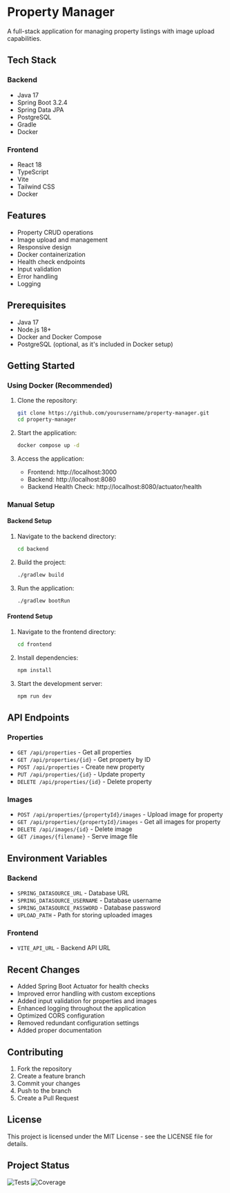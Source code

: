 # Property Manager

A full-stack application for managing property listings with image upload capabilities.

## Tech Stack

### Backend
- Java 17
- Spring Boot 3.2.4
- Spring Data JPA
- PostgreSQL
- Gradle
- Docker

### Frontend
- React 18
- TypeScript
- Vite
- Tailwind CSS
- Docker

## Features
- Property CRUD operations
- Image upload and management
- Responsive design
- Docker containerization
- Health check endpoints
- Input validation
- Error handling
- Logging

## Prerequisites
- Java 17
- Node.js 18+
- Docker and Docker Compose
- PostgreSQL (optional, as it's included in Docker setup)

## Getting Started

### Using Docker (Recommended)

1. Clone the repository:
   ```bash
   git clone https://github.com/yourusername/property-manager.git
   cd property-manager
   ```

2. Start the application:
   ```bash
   docker compose up -d
   ```

3. Access the application:
   - Frontend: http://localhost:3000
   - Backend: http://localhost:8080
   - Backend Health Check: http://localhost:8080/actuator/health

### Manual Setup

#### Backend Setup
1. Navigate to the backend directory:
   ```bash
   cd backend
   ```

2. Build the project:
   ```bash
   ./gradlew build
   ```

3. Run the application:
   ```bash
   ./gradlew bootRun
   ```

#### Frontend Setup
1. Navigate to the frontend directory:
   ```bash
   cd frontend
   ```

2. Install dependencies:
   ```bash
   npm install
   ```

3. Start the development server:
   ```bash
   npm run dev
   ```

## API Endpoints

### Properties
- `GET /api/properties` - Get all properties
- `GET /api/properties/{id}` - Get property by ID
- `POST /api/properties` - Create new property
- `PUT /api/properties/{id}` - Update property
- `DELETE /api/properties/{id}` - Delete property

### Images
- `POST /api/properties/{propertyId}/images` - Upload image for property
- `GET /api/properties/{propertyId}/images` - Get all images for property
- `DELETE /api/images/{id}` - Delete image
- `GET /images/{filename}` - Serve image file

## Environment Variables

### Backend
- `SPRING_DATASOURCE_URL` - Database URL
- `SPRING_DATASOURCE_USERNAME` - Database username
- `SPRING_DATASOURCE_PASSWORD` - Database password
- `UPLOAD_PATH` - Path for storing uploaded images

### Frontend
- `VITE_API_URL` - Backend API URL

## Recent Changes
- Added Spring Boot Actuator for health checks
- Improved error handling with custom exceptions
- Added input validation for properties and images
- Enhanced logging throughout the application
- Optimized CORS configuration
- Removed redundant configuration settings
- Added proper documentation

## Contributing
1. Fork the repository
2. Create a feature branch
3. Commit your changes
4. Push to the branch
5. Create a Pull Request

## License
This project is licensed under the MIT License - see the LICENSE file for details.

## Project Status

![Tests](https://github.com/georgioskarametas/property-manager/actions/workflows/test.yml/badge.svg)
![Coverage](https://img.shields.io/badge/coverage-0%25-red.svg)
